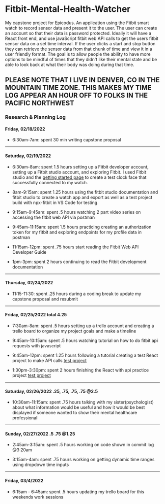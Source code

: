 # Fitbit-Mental-Health-Watcher
My capstone project for Epicodus.  An application using the Fitbit smart watch to record sensor data and present it to the user.  The user can create an account so that their data is password protected.  Ideally it will have a React front end,  and use javaScript fitbit web API calls to get the users fitbit sensor data on a set time interval.  If the user clicks a start and stop button they can retrieve the sensor data from that chunk of time and view it in a user friendly format.  The goal is to allow people the ability to have more options to be mindful of times that they didn't like their mental state and be able to look back at what their body was doing during that time.

## PLEASE NOTE THAT I LIVE IN DENVER, CO IN THE MOUNTAIN TIME ZONE.  THIS MAKES MY TIME LOG APPEAR AN HOUR OFF TO FOLKS IN THE PACIFIC NORTHWEST

### Research & Planning Log
#### Friday, 02/18/2022

* 6:30am-7am: spent 30 min writing capstone proposal
_____________________________________________________
#### Saturday, 02/19/2022

* 6:30am-8am: spent 1.5 hours setting up a Fitbit developer account, setting up a Fitbit studio account, and exploring Fitbit.  I used Fitbit studio and the [getting started page](https://dev.fitbit.com/getting-started/#get-ready-) to create a test clock face that successfully connected to my watch.

* 8am-9:15am: spent 1.25 hours using the fitbit studio documentation and  fitbit studio to create a watch app and export as well as a test project build with npx-fitbit in VS Code for testing.

* 9:15am-9:45am: spent .5 hours watching 2 part video series on accessing the fitbit web API via postman

* 9:45am-11:15am: spent 1.5 hours practicing creating an authorization token for my fitbit and exploring endpoints for my profile data in postman

* 11:15am-12pm: spent .75 hours start reading the Fitbit Web API Developer Guide

* 1pm-3pm: spent 2 hours continuing to read the Fitbit development documentation
_____________________________________________________
#### Thursday, 02/24/2022

* 11:15-11:30: spent .25 hours during a coding break to update my capstone proposal and resubmit
_____________________________________________________
#### Friday, 02/25/2022 total 4.25

* 7:30am-8am: spent .5 hours setting up a trello account and creating a trello board to organize my project goals and make a timeline

* 9:45am-10:15am: spent .5 hours watching tutorial on how to do fitbit api requests with javascript

* 9:45am-12pm: spent 1.25 hours following a tutorial creating a test React project to make API calls [test project](https://github.com/jmlden36/react-with-api)

* 1:30pm-3:30pm: spent 2 hours finishing the React with api practice project [test project](https://github.com/jmlden36/react-with-api)

______________________________________________________
#### Saturday, 02/26/2022 .25, .75, .75, .75 @2.5

* 10:30am-11:15am: spent .75 hours talking with my sister(psychologist) about what information would be useful and how it would be best displayed if someone wanted to show their mental healthcare professional
_______________________________________________________
#### Sunday, 02/27/2022 .5 .75 @1.25

* 2:45am-3:15am: spent .5 hours working on code shown in commit log @3:20am

* 3:15am-4am: spent .75 hours working on getting dynamic time ranges using dropdown time inputs
________________________________________________________
#### Friday, 03/4/2022 

* 6:15am - 6:45am: spent .5 hours updating my trello board for this weekends work sessions